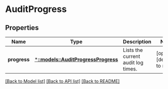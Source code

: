 # AuditProgress

## Properties
Name | Type | Description | Notes
------------ | ------------- | ------------- | -------------
**progress** | [***::models::AuditProgressProgress**](AuditProgressProgress.md) | Lists the current audit log times. | [optional] [default to null]

[[Back to Model list]](../README.md#documentation-for-models) [[Back to API list]](../README.md#documentation-for-api-endpoints) [[Back to README]](../README.md)


